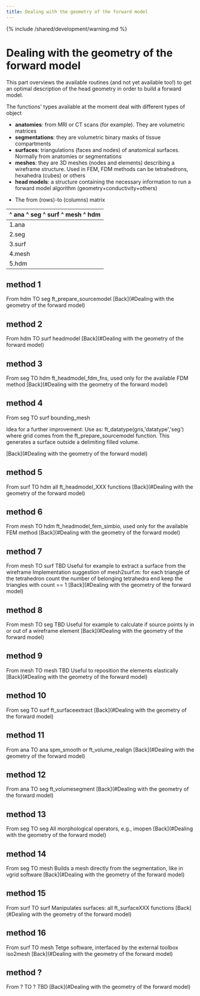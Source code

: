 ```yaml
---
title: Dealing with the geometry of the forward model
---
```


{% include /shared/development/warning.md %}

# Dealing with the geometry of the forward model

This part overviews the available routines (and not yet available too!) to get an optimal description of the head geometry in order to build a forward model.

The functions' types available at the moment deal with different types of object

- **anatomies**: from MRI or CT scans (for example). They are volumetric matrices
- **segmentations**: they are volumetric binary masks of tissue compartments
- **surfaces**: triangulations (faces and nodes) of anatomical surfaces. Normally from anatomies or segmentations
- **meshes**: they are 3D meshes (nodes and elements) describing a wireframe structure. Used in FEM, FDM methods can be tetrahedrons, hexahedra (cubes) or others
- **head models**: a structure containing the necessary information to run a forward model algorithm (geometry+conductivity+others)

* The from (rows)-to (columns) matrix

| ^ ana ^ seg ^ surf ^ mesh ^ hdm |
| ------------------------------- |
| 1.ana                           | [11](#method 11 ) | [12](#method 12 ) | [10](#method 10 ) | n.a. | n.a. |
| 2.seg                           | n.a. | [13](#method 13):- |  | [10](#method 10 ) | [14](#method 14):- |  | [3](#method 3 ) |
| 3.surf                          | n.a. | [4](#method 4 ) | [15](#method 15) | [16](#method 16):- |  | [5](#method 5 ) |
| 4.mesh                          | n.a. | [8](#method 8 ) | [7](#method 7 ):- |  | [9](#method 9 ) | [6](#method 6 ) |
| 5.hdm                           | n.a. | [1](#method 1 ) | [2](#method 2 ):- |  | n.a. | n.a. |

## method 1

From hdm TO seg
ft_prepare_sourcemodel
[Back](#Dealing with the geometry of the forward model)

## method 2

From hdm TO surf
headmodel
[Back](#Dealing with the geometry of the forward model)

## method 3

From seg TO hdm
ft_headmodel_fdm_fns, used only for the available FDM method
[Back](#Dealing with the geometry of the forward model)

## method 4

From seg TO surf
bounding_mesh

Idea for a further improvement:
Use as:
ft_datatype(gris,'datatype','seg')
where grid comes from the ft_prepare_sourcemodel function.
This generates a surface outside a delimiting filled volume.

[Back](#Dealing with the geometry of the forward model)

## method 5

From surf TO hdm
all ft_headmodel_XXX functions
[Back](#Dealing with the geometry of the forward model)

## method 6

From mesh TO hdm
ft_headmodel_fem_simbio, used only for the available FEM method
[Back](#Dealing with the geometry of the forward model)

## method 7

From mesh TO surf
TBD
Useful for example to extract a surface from the wireframe
Implementation suggestion of mesh2surf.m:
for each triangle of the tetrahedron
count the number of belonging tetrahedra
end
keep the triangles with count == 1
[Back](#Dealing with the geometry of the forward model)

## method 8

From mesh TO seg
TBD
Useful for example to calculate if source points ly in or out of a wireframe element
[Back](#Dealing with the geometry of the forward model)

## method 9

From mesh TO mesh
TBD
Useful to reposition the elements elastically
[Back](#Dealing with the geometry of the forward model)

## method 10

From seg TO surf
ft_surfaceextract
[Back](#Dealing with the geometry of the forward model)

## method 11

From ana TO ana
spm_smooth or ft_volume_realign
[Back](#Dealing with the geometry of the forward model)

## method 12

From ana TO seg
ft_volumesegment
[Back](#Dealing with the geometry of the forward model)

## method 13

From seg TO seg
All morphological operators, e.g., imopen
[Back](#Dealing with the geometry of the forward model)

## method 14

From seg TO mesh
Builds a mesh directly from the segmentation, like in vgrid software
[Back](#Dealing with the geometry of the forward model)

## method 15

From surf TO surf
Manipulates surfaces: all ft_surfaceXXX functions
[Back](#Dealing with the geometry of the forward model)

## method 16

From surf TO mesh
Tetge software, interfaced by the external toolbox iso2mesh
[Back](#Dealing with the geometry of the forward model)

## method ?

From ? TO ?
TBD
[Back](#Dealing with the geometry of the forward model)
